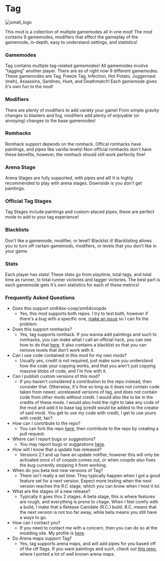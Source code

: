 # Tag

![small_logo](https://github.com/EmeraldLoc/tag/assets/86802223/5abe4931-f5db-4fad-a8e7-f98fbc9a8990)

This mod is a collection of multiple gamemodes all in one mod! The mod contains 9 gamemodes, modifiers that effect the gameplay of the gamemode, in-depth, easy to understand settings, and statistics!

### Gamemodes

Tag contains multiple tag-related gamemodes! All gamemodes involve "tagging" another player. There are as of right now 9 different gamemodes. These gamemodes are Tag, Freeze Tag, Infection, Hot Potato, Juggernaut (meh), Assassins, Sardines, Hunt, and Deathmatch! Each gamemode gives it's own fun to the mod!

### Modifiers

There are plenty of modifiers to add variety your game! From simple gravity changes to blasters and fog, modifiers add plenty of enjoyable (or annoying) changes to the base gamemodes!

### Romhacks

Romhack support depends on the romhack. Offical romhacks have paintings, and pipes like vanilla levels! Non-official romhacks don't have these benefits, however, the romhack should still work perfectly fine!

### Arena Stage

Arena Stages are fully supported, with pipes and all! It is highly recommended to play with arena stages. Downside is you don't get paintings.

### Official Tag Stages

Tag Stages include paintings and custom-placed pipes, these are perfect mods to add to your tag experience!

### Blacklists

Don't like a gamemode, modifier, or level? Blacklist it! Blacklisting allows you to turn off certain gamemods, modifiers, or levels that you don't like in your game.

### Stats

Each player has stats! These stats go from playtime, total tags, and total time as runner, to total runner victories and tagger victories. The best part is each gamemode gets it's own statistics for each of these metrics!

### Frequently Asked Questions

- Does this support sm64ex-coop/sm64coopdx
  - Yes, this mod supports both repos. I try to test both, however if there's a bug with a specific one, [make an issue](https://github.com/EmeraldLoc/tag/issues) so I can fix the problem.
- Does this support romhacks?
  - Yes, tag supports romhack. If you wanna add paintings and such to romhacks, you can make what I call an official hack, you can see how to do that [here](./romhacks.md). It also contains a blacklist so that you can remove levels that don't work with it.
- Can I use code contained in this mod for my own mods?
  - Usually yes, credit is not required, just make sure you understand how the code your copying works, and that you aren't just copying massive blobs of code, and I'm fine with it.
- Can I publish custom versions of this mod?
  - If you haven't considered a contribution to the repo instead, then consider that. Otherwise, it's fine so long as it does not contain code taken from newer, unreleased versions of tag, and does not contain code from other mods without credit. I would also like to be in the credits of these mods. I would also hold the right to take any code of the mod and add it to base tag (credit would be added to the creator of said mod). You get to use my code with credit, I get to use yours with credit, fair?
- How can I contribute to the repo?
  - You can fork the repo [here](https://github.com/EmeraldLoc/tag/fork), then contribute to the repo by creating a pull request.
- Where can I report bugs or suggestions?
  - You may report bugs or suggestions [here](https://github.com/EmeraldLoc/tag/issues).
- How will I know that a update has released?
  - Versions 2.1 and up have an update notifier, however this will only be activated once v1 of coopdx comes out, or when coopdx also fixes the bug currently stopping it from working.
- When do you beta test new versions of Tag?
  - There isn't really a set time. They typically happen when I got a good feature set for a next version. Expect more testing when the next version reaches the R.C stage, which you can know when I host it lol.
- What are the stages of a new release?
  - Typically it goes thru 2 stages. A beta stage, this is where features are rough, and everything is prone to chage. When I feel comfy with a build, I make that a Release Canidate (R.C.) build. R.C. means that the next version is not too far away, while beta means you still have a ways to go.
- How can I contact you?
  - If you need to contact me with a concern, then you can do so at the modding site. My profile is [here](https://mods.sm64coopdx.com/members/emeraldlockdown.116/).
- Do Arena maps support Tag?
  - Yes, tag supports arena maps, and will add pipes for you based off of the ctf flags. If you want paintings and such, check out [this repo](https://github.com/EmeraldLoc/tag-arena-maps), where I ported a lot of well known arena maps.
